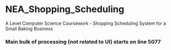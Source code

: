 # NEA_Shopping_Scheduling
A Level Computer Science Coursework - Shopping Scheduling System for a Small Baking Business
### Main bulk of processing (not related to UI) starts on line 5077
